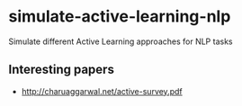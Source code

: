 # simulate-active-learning-nlp
Simulate different Active Learning approaches for NLP tasks 


## Interesting papers
* http://charuaggarwal.net/active-survey.pdf